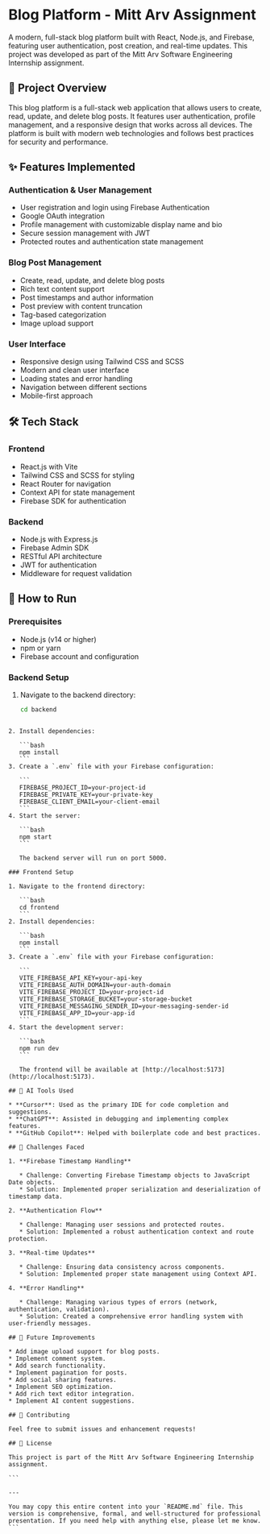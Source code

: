 
# Blog Platform - Mitt Arv Assignment

A modern, full-stack blog platform built with React, Node.js, and Firebase, featuring user authentication, post creation, and real-time updates. This project was developed as part of the Mitt Arv Software Engineering Internship assignment.

## 🚀 Project Overview

This blog platform is a full-stack web application that allows users to create, read, update, and delete blog posts. It features user authentication, profile management, and a responsive design that works across all devices. The platform is built with modern web technologies and follows best practices for security and performance.

## ✨ Features Implemented

### Authentication & User Management
- User registration and login using Firebase Authentication
- Google OAuth integration
- Profile management with customizable display name and bio
- Secure session management with JWT
- Protected routes and authentication state management

### Blog Post Management
- Create, read, update, and delete blog posts
- Rich text content support
- Post timestamps and author information
- Post preview with content truncation
- Tag-based categorization
- Image upload support

### User Interface
- Responsive design using Tailwind CSS and SCSS
- Modern and clean user interface
- Loading states and error handling
- Navigation between different sections
- Mobile-first approach

## 🛠️ Tech Stack

### Frontend
- React.js with Vite
- Tailwind CSS and SCSS for styling
- React Router for navigation
- Context API for state management
- Firebase SDK for authentication

### Backend
- Node.js with Express.js
- Firebase Admin SDK
- RESTful API architecture
- JWT for authentication
- Middleware for request validation

## 🚀 How to Run

### Prerequisites
- Node.js (v14 or higher)
- npm or yarn
- Firebase account and configuration

### Backend Setup
1. Navigate to the backend directory:
   ```bash
   cd backend
````

2. Install dependencies:

   ```bash
   npm install
   ```
3. Create a `.env` file with your Firebase configuration:

   ```
   FIREBASE_PROJECT_ID=your-project-id
   FIREBASE_PRIVATE_KEY=your-private-key
   FIREBASE_CLIENT_EMAIL=your-client-email
   ```
4. Start the server:

   ```bash
   npm start
   ```

   The backend server will run on port 5000.

### Frontend Setup

1. Navigate to the frontend directory:

   ```bash
   cd frontend
   ```
2. Install dependencies:

   ```bash
   npm install
   ```
3. Create a `.env` file with your Firebase configuration:

   ```
   VITE_FIREBASE_API_KEY=your-api-key
   VITE_FIREBASE_AUTH_DOMAIN=your-auth-domain
   VITE_FIREBASE_PROJECT_ID=your-project-id
   VITE_FIREBASE_STORAGE_BUCKET=your-storage-bucket
   VITE_FIREBASE_MESSAGING_SENDER_ID=your-messaging-sender-id
   VITE_FIREBASE_APP_ID=your-app-id
   ```
4. Start the development server:

   ```bash
   npm run dev
   ```

   The frontend will be available at [http://localhost:5173](http://localhost:5173).

## 🤖 AI Tools Used

* **Cursor**: Used as the primary IDE for code completion and suggestions.
* **ChatGPT**: Assisted in debugging and implementing complex features.
* **GitHub Copilot**: Helped with boilerplate code and best practices.

## 🎯 Challenges Faced

1. **Firebase Timestamp Handling**

   * Challenge: Converting Firebase Timestamp objects to JavaScript Date objects.
   * Solution: Implemented proper serialization and deserialization of timestamp data.

2. **Authentication Flow**

   * Challenge: Managing user sessions and protected routes.
   * Solution: Implemented a robust authentication context and route protection.

3. **Real-time Updates**

   * Challenge: Ensuring data consistency across components.
   * Solution: Implemented proper state management using Context API.

4. **Error Handling**

   * Challenge: Managing various types of errors (network, authentication, validation).
   * Solution: Created a comprehensive error handling system with user-friendly messages.

## 📝 Future Improvements

* Add image upload support for blog posts.
* Implement comment system.
* Add search functionality.
* Implement pagination for posts.
* Add social sharing features.
* Implement SEO optimization.
* Add rich text editor integration.
* Implement AI content suggestions.

## 🤝 Contributing

Feel free to submit issues and enhancement requests!

## 📄 License

This project is part of the Mitt Arv Software Engineering Internship assignment.

```

---

You may copy this entire content into your `README.md` file. This version is comprehensive, formal, and well-structured for professional presentation. If you need help with anything else, please let me know.
```
